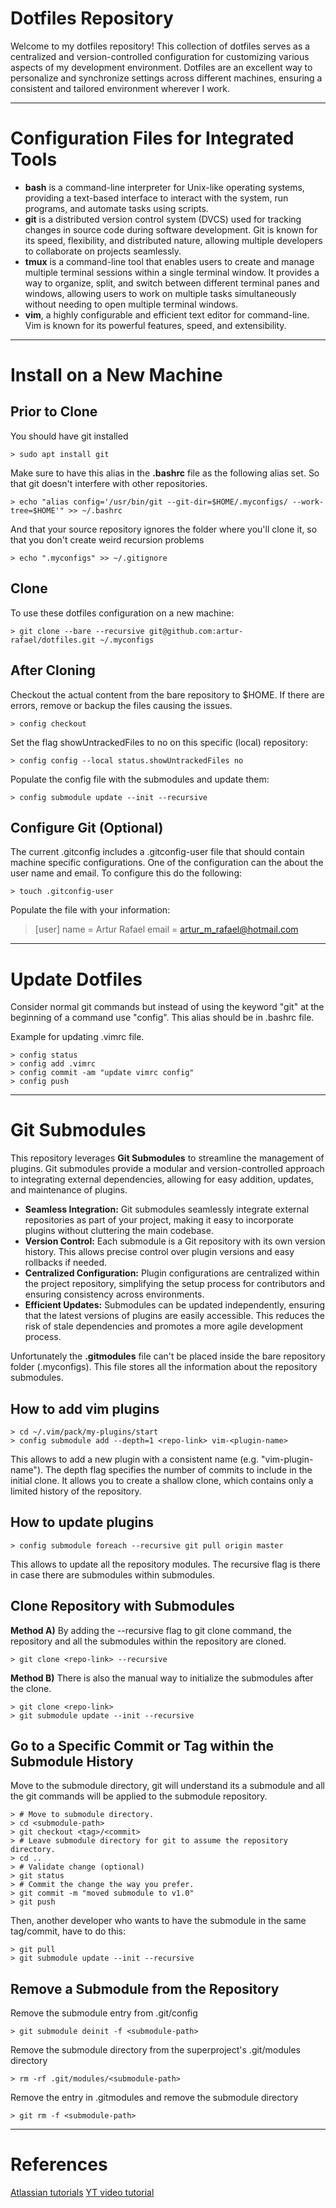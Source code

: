 # Dotfiles Repository

Welcome to my dotfiles repository! This collection of dotfiles serves as a centralized and version-controlled configuration for customizing various aspects of my development environment. Dotfiles are an excellent way to personalize and synchronize settings across different machines, ensuring a consistent and tailored environment wherever I work.

___

# Configuration Files for Integrated Tools

- **bash** is a command-line interpreter for Unix-like operating systems, providing a text-based interface to interact with the system, run programs, and automate tasks using scripts.
- **git** is a distributed version control system (DVCS) used for tracking changes in source code during software development. Git is known for its speed, flexibility, and distributed nature, allowing multiple developers to collaborate on projects seamlessly.
- **tmux** is a command-line tool that enables users to create and manage multiple terminal sessions within a single terminal window. It provides a way to organize, split, and switch between different terminal panes and windows, allowing users to work on multiple tasks simultaneously without needing to open multiple terminal windows.
- **vim**, a highly configurable and efficient text editor for command-line. Vim is known for its powerful features, speed, and extensibility.

___

# Install on a New Machine

## Prior to Clone

You should have git installed

    > sudo apt install git

Make sure to have this alias in the **.bashrc** file as the following alias set. So that git doesn't interfere with other repositories.

    > echo "alias config='/usr/bin/git --git-dir=$HOME/.myconfigs/ --work-tree=$HOME'" >> ~/.bashrc

And that your source repository ignores the folder where you'll clone it, so that you don't create weird recursion problems

    > echo ".myconfigs" >> ~/.gitignore

## Clone

To use these dotfiles configuration on a new machine:

    > git clone --bare --recursive git@github.com:artur-rafael/dotfiles.git ~/.myconfigs

## After Cloning

Checkout the actual content from the bare repository to $HOME. If there are errors, remove or backup the files causing the issues.

    > config checkout

Set the flag showUntrackedFiles to no on this specific (local) repository:

    > config config --local status.showUntrackedFiles no

Populate the config file with the submodules and update them:

    > config submodule update --init --recursive

## Configure Git (Optional)

The current .gitconfig includes a .gitconfig-user file that should contain machine specific configurations. One of the configuration can the about the user name and email. To configure this do the following:

    > touch .gitconfig-user

Populate the file with your information:

> [user]
>    name = Artur Rafael
>    email = artur_m_rafael@hotmail.com

___

# Update Dotfiles

Consider normal git commands but instead of using the keyword "git" at the beginning of a command use "config". This alias should be in .bashrc file.

Example for updating .vimrc file.

    > config status
    > config add .vimrc
    > config commit -am "update vimrc config"
    > config push

___

# Git Submodules

This repository leverages **Git Submodules** to streamline the management of plugins. Git submodules provide a modular and version-controlled approach to integrating external dependencies, allowing for easy addition, updates, and maintenance of plugins.
- **Seamless Integration:** Git submodules seamlessly integrate external repositories as part of your project, making it easy to incorporate plugins without cluttering the main codebase.
- **Version Control:** Each submodule is a Git repository with its own version history. This allows precise control over plugin versions and easy rollbacks if needed.
- **Centralized Configuration:** Plugin configurations are centralized within the project repository, simplifying the setup process for contributors and ensuring consistency across environments.
- **Efficient Updates:** Submodules can be updated independently, ensuring that the latest versions of plugins are easily accessible. This reduces the risk of stale dependencies and promotes a more agile development process.

Unfortunately the **.gitmodules** file can't be placed inside the bare repository folder (.myconfigs). This file stores all the information about the repository submodules.

## How to add vim plugins

    > cd ~/.vim/pack/my-plugins/start
    > config submodule add --depth=1 <repo-link> vim-<plugin-name>

This allows to add a new plugin with a consistent name (e.g. "vim-plugin-name"). The depth flag specifies the number of commits to include in the initial clone. It allows you to create a shallow clone, which contains only a limited history of the repository.

## How to update plugins

    > config submodule foreach --recursive git pull origin master

This allows to update all the repository modules. The recursive flag is there in case there are submodules within submodules.

## Clone Repository with Submodules

**Method A)** By adding the --recursive flag to git clone command, the repository and all the submodules within the repository are cloned.

    > git clone <repo-link> --recursive

**Method B)** There is also the manual way to initialize the submodules after the clone.

    > git clone <repo-link>
    > git submodule update --init --recursive

## Go to a Specific Commit or Tag within the Submodule History

Move to the submodule directory, git will understand its a submodule and all the git commands will be applied to the submodule repository.

    > # Move to submodule directory.
    > cd <submodule-path>
    > git checkout <tag>/<commit>
    > # Leave submodule directory for git to assume the repository directory.
    > cd ..
    > # Validate change (optional)
    > git status
    > # Commit the change the way you prefer.
    > git commit -m "moved submodule to v1.0"
    > git push

Then, another developer who wants to have the submodule in the same tag/commit, have to do this:

    > git pull
    > git submodule update --init --recursive

## Remove a Submodule from the Repository

Remove the submodule entry from .git/config

    > git submodule deinit -f <submodule-path>

Remove the submodule directory from the superproject's .git/modules directory

    > rm -rf .git/modules/<submodule-path>

Remove the entry in .gitmodules and remove the submodule directory

    > git rm -f <submodule-path>

___

# References
[Atlassian tutorials](https://www.atlassian.com/git/tutorials/dotfiles)
[YT video tutorial](https://www.youtube.com/watch?v=tBoLDpTWVOM)

